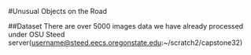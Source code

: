 #Unusual Objects on the Road

##Dataset
There are over 5000 images data we have already processed under OSU Steed server(username@steed.eecs.oregonstate.edu:~/scratch2/capstone32) 
